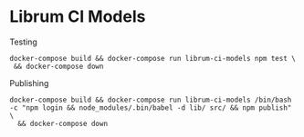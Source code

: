 Librum CI Models
==========

Testing
````
docker-compose build && docker-compose run librum-ci-models npm test \
 && docker-compose down
````

Publishing
````
docker-compose build && docker-compose run librum-ci-models /bin/bash -c "npm login && node_modules/.bin/babel -d lib/ src/ && npm publish" \
  && docker-compose down
````
